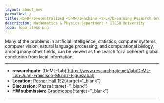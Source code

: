 ```yaml
---
layout: about_new
permalink: /
title: <b>D</b>ecentralized <b>M</b>achine <b>L</b>earning Research Group
description: Mathematics & Physics Department • ITESO University
logo: logo_iteso.png
---
```


Many of the problems in artificial intelligence, statistics, computer systems, computer vision, natural language processing, and computational biology, among many other fields, can be viewed as the search for a coherent global conclusion from local information.
***

- **researchgate**: (DeML-Lab)[https://www.researchgate.net/lab/DeML-Lab-Juan-Francisco-Munoz-Elguezabal]
- **Location:** [Posner Hall 152](https://www.google.com/maps/place/Posner+Hall/@40.4424422,-79.9448675){:target="\_blank"}
- **Discussion:** [Piazza](https://piazza.com/class/jqh4n6275r82yq){:target="\_blank"}
- **HW submission:** [Gradescope](https://www.gradescope.com/courses/36025){:target="\_blank"}

***
